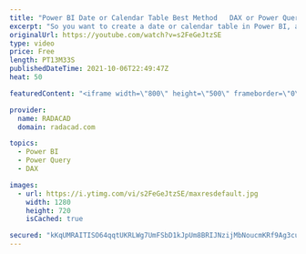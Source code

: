 ```yaml
---
title: "Power BI Date or Calendar Table Best Method   DAX or Power Query"
excerpt: "So you want to create a date or calendar table in Power BI, and you search for ways to do that. Then you will find many different approaches for that. Some of the approaches are using Power Query, some are using DAX. Which method is the best? What is the actual difference between a date table created"
originalUrl: https://youtube.com/watch?v=s2FeGeJtzSE
type: video
price: Free
length: PT13M33S
publishedDateTime: 2021-10-06T22:49:47Z
heat: 50

featuredContent: "<iframe width=\"800\" height=\"500\" frameborder=\"0\" src=\"https://www.youtube.com/embed/s2FeGeJtzSE\" allow=\"accelerometer; autoplay; encrypted-media; gyroscope; picture-in-picture\" allowfullscreen></iframe>"

provider:
  name: RADACAD
  domain: radacad.com

topics:
  - Power BI
  - Power Query
  - DAX

images:
  - url: https://i.ytimg.com/vi/s2FeGeJtzSE/maxresdefault.jpg
    width: 1280
    height: 720
    isCached: true

secured: "kKqUMRAITISO64qqtUKRLWg7UmFSbD1kJpUm8BRIJNzijMbNoucmKRf9Ag3cuNZs9lGvCiDC/cFh6S4PxThegJMGsSdzXaqnmJTbqqsBREvtTveIGFrzjGkHfSQHqh4uwTYy8fL4B+DV8VwPy4vg2vtPD392TFjVQ+APR6tCKC2Y40aiHTwKhj52wiB6ttRlz+MbMn28lS2Jql1DdQK6OUqzqXuXSZU6Ms9MDqajoIeN7NE0roiE8bPVbTbK+c/PapR/175d2JHwT1X/UM5YCKPc9sFJrzU1rABi1CnRIevJShMqZrB6j0WgRXsPjX2xrCwrZX9wj9n1wWiR12zUYygdmJr0OJLez5eoGaT1lr3EmyUj3lWC/KsKRzEVSLFurmtwJTBVH/Wce2Tx82Sg+3U67ny5h6f+KVdBZRyygOM=;Me+CuvpPK4x5yNwzN6dyGw=="
---
```


